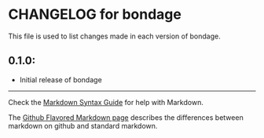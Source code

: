 # CHANGELOG for bondage

This file is used to list changes made in each version of bondage.

## 0.1.0:

* Initial release of bondage

- - -
Check the [Markdown Syntax Guide](http://daringfireball.net/projects/markdown/syntax) for help with Markdown.

The [Github Flavored Markdown page](http://github.github.com/github-flavored-markdown/) describes the differences between markdown on github and standard markdown.
